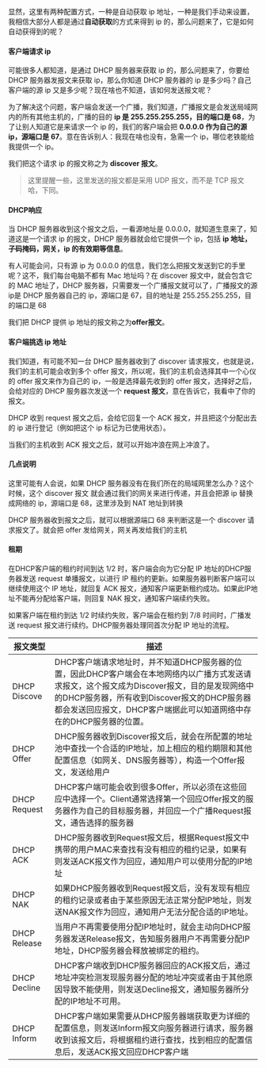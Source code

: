 显然，这里有两种配置方式，一种是自动获取 ip 地址，一种是我们手动来设置，我相信大部分人都是通过**自动获取**的方式来得到 ip 的，那么问题来了，它是如何自动获得到的呢？

#### 客户端请求 ip

可能很多人都知道，是通过 DHCP 服务器来获取 ip 的，那么问题来了，你要给 DHCP 服务器发报文来获取 ip，那么你知道 DHCP 服务器的 ip 是多少吗？自己客户端的源 ip 又是多少呢？现在啥也不知道，该如何发送报文呢？

为了解决这个问题，客户端会发送一个广播，我们知道，广播报文是会发送局域网内的所有其他主机的，广播的目的 **ip 是 255.255.255.255，目的端口是 68**，为了让别人知道它是来请求一个 ip 的，我们的客户端会把 **0.0.0.0 作为自己的源 ip，源端口是 67**。意在告诉别人：我现在啥也没有，急需一个 ip，哪位老铁能给我提供一个 ip。

我们把这个请求 ip 的报文称之为 **discover 报文**。

> 这里提醒一些，这里发送的报文都是采用 UDP 报文，而不是 TCP 报文哈，下同。

#### DHCP响应

当 DHCP 服务器收到这个报文之后，一看源地址是 0.0.0.0，就知道生意来了，知道这是一个请求 ip 的报文，DHCP 服务器就会给它提供一个 ip，包括 **ip 地址，子码掩码，网关，ip 的有效期等信息**。

有人可能会问，只有源 ip 为 0.0.0.0 的信息，我们怎么把报文发送到它的手里呢？这不，我们每台电脑不都有 Mac 地址吗？在 discover 报文中，就会包含它的 MAC 地址了，DHCP 服务器，只需要发一个广播报文就可以了，广播报文的源ip是 DHCP 服务器自己的 ip，源端口是 67，目的地址是 255.255.255.255，目的端口是 68

我们把 DHCP 提供 ip 地址的报文称之为**offer报文**。

#### 客户端挑选 ip 地址

我们知道，有可能不知一台 DHCP 服务器收到了 discover 请求报文，也就是说，我们的主机可能会收到多个 offer 报文，所以呢，我们的主机会选择其中一个心仪的 offer 报文来作为自己的 ip，一般是选择最先收到的 offer 报文，选择好之后，会给对应的 DHCP 服务器次发送一个 **request 报文**，意在告诉它，我看中了你的报文。

DHCP 收到 request 报文之后，会给它回复一个 ACK 报文，并且把这个分配出去的 ip 进行登记（例如把这个 ip 标记为已使用状态）。

当我们的主机收到 ACK 报文之后，就可以开始冲浪在网上冲浪了。

#### 几点说明

这里可能有人会说，如果 DHCP 服务器没有在我们所在的局域网里怎么办？这个时候，这个 discover 报文 就会通过我们的网关来进行传递，并且会把源 ip 替换成网络的 ip，源端口是 68，这里涉及到 NAT 地址到转换

DHCP 服务器收到报文之后，就可以根据源端口 68 来判断这是一个 discover 请求报文了。就会把 offer 发给网关，网关再发给我们的主机

#### 租期

在DHCP客户端的租约时间到达 1/2 时，客户端会向为它分配 IP 地址的DHCP服务器发送 request 单播报文，以进行 IP 租约的更新。如果服务器判断客户端可以继续使用这个 IP 地址，就回复 ACK 报文，通知客户端更新租约成功。如果此IP地址不能再分配给客户端，则回复 NAK 报文，通知客户端续约失败。

如果客户端在租约到达 1/2 时续约失败，客户端会在租约到 7/8 时间时，广播发送 request 报文进行续约。DHCP服务器处理同首次分配 IP 地址的流程。

| 报文类型     | 描述                                                         |
| ------------ | ------------------------------------------------------------ |
| DHCP Discove | DHCP客户端请求地址时，并不知道DHCP服务器的位置，因此DHCP客户端会在本地网络内以广播方式发送请求报文，这个报文成为Discover报文，目的是发现网络中的DHCP服务器，所有收到Discover报文的DHCP服务器都会发送回应报文，DHCP客户端据此可以知道网络中存在的DHCP服务器的位置。 |
| DHCP Offer   | DHCP服务器收到Discover报文后，就会在所配置的地址池中查找一个合适的IP地址，加上相应的租约期限和其他配置信息（如网关、DNS服务器等），构造一个Offer报文，发送给用户 |
| DHCP Request | DHCP客户端可能会收到很多Offer，所以必须在这些回应中选择一个。Client通常选择第一个回应Offer报文的服务器作为自己的目标服务器，并回应一个广播Request报文，通告选择的服务器 |
| DHCP ACK     | DHCP服务器收到Request报文后，根据Request报文中携带的用户MAC来查找有没有相应的租约记录，如果有则发送ACK报文作为回应，通知用户可以使用分配的IP地址 |
| DHCP NAK     | 如果DHCP服务器收到Request报文后，没有发现有相应的租约记录或者由于某些原因无法正常分配IP地址，则发送NAK报文作为回应，通知用户无法分配合适的IP地址。 |
| DHCP Release | 当用户不再需要使用分配IP地址时，就会主动向DHCP服务器发送Release报文，告知服务器用户不再需要分配IP地址，DHCP服务器会释放被绑定的租约。 |
| DHCP Decline | DHCP客户端收到DHCP服务器回应的ACK报文后，通过地址冲突检测发现服务器分配的地址冲突或者由于其他原因导致不能使用，则发送Decline报文，通知服务器所分配的IP地址不可用。 |
| DHCP Inform  | DHCP客户端如果需要从DHCP服务器端获取更为详细的配置信息，则发送Inform报文向服务器进行请求，服务器收到该报文后，将根据租约进行查找，找到相应的配置信息后，发送ACK报文回应DHCP客户端 |